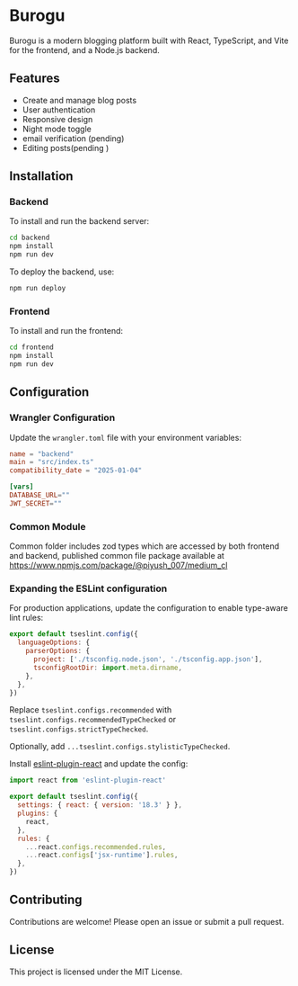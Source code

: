 # Burogu

Burogu is a modern blogging platform built with React, TypeScript, and Vite for the frontend, and a Node.js backend.

## Features
- Create and manage blog posts
- User authentication
- Responsive design
- Night mode toggle
- email verification (pending)
- Editing posts(pending )

## Installation

### Backend

To install and run the backend server:

```bash
cd backend
npm install
npm run dev
```

To deploy the backend, use:

```bash
npm run deploy
```

### Frontend

To install and run the frontend:

```bash
cd frontend
npm install
npm run dev
```

## Configuration

### Wrangler Configuration

Update the `wrangler.toml` file with your environment variables:

```toml
name = "backend"
main = "src/index.ts"
compatibility_date = "2025-01-04"

[vars]
DATABASE_URL=""
JWT_SECRET=""
```

### Common Module
Common folder includes zod types which are accessed by both frontend and backend,
published common file package available at https://www.npmjs.com/package/@piyush_007/medium_cl

### Expanding the ESLint configuration

For production applications, update the configuration to enable type-aware lint rules:

```js
export default tseslint.config({
  languageOptions: {
    parserOptions: {
      project: ['./tsconfig.node.json', './tsconfig.app.json'],
      tsconfigRootDir: import.meta.dirname,
    },
  },
})
```

Replace `tseslint.configs.recommended` with `tseslint.configs.recommendedTypeChecked` or `tseslint.configs.strictTypeChecked`.

Optionally, add `...tseslint.configs.stylisticTypeChecked`.

Install [eslint-plugin-react](https://github.com/jsx-eslint/eslint-plugin-react) and update the config:

```js
import react from 'eslint-plugin-react'

export default tseslint.config({
  settings: { react: { version: '18.3' } },
  plugins: {
    react,
  },
  rules: {
    ...react.configs.recommended.rules,
    ...react.configs['jsx-runtime'].rules,
  },
})
```

## Contributing

Contributions are welcome! Please open an issue or submit a pull request.

## License

This project is licensed under the MIT License.